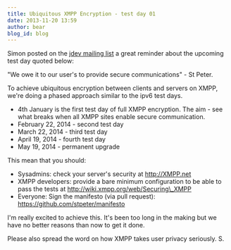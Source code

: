 ```yaml
---
title: Ubiquitous XMPP Encryption - test day 01
date: 2013-11-20 13:59
author: bear
blog_id: blog
---
```


Simon posted on the [jdev mailing list](http://mail.jabber.org/pipermail/jdev/2013-November/089772.html) a great reminder about the upcoming test day quoted below:

"We owe it to our user's to provide secure communications" - St Peter.

To achieve ubiquitous encryption between clients and servers on XMPP, we're   doing a phased approach similar to the ipv6 test days.

- 4th January is the first test day of full XMPP encryption. The aim - see what breaks when all XMPP sites enable secure communication.
- February 22, 2014 - second test day  
- March 22, 2014 - third test day  
- April 19, 2014 - fourth test day  
- May 19, 2014 - permanent upgrade

This mean that you should:

- Sysadmins: check your server's security at http://XMPP.net  
- XMPP developers: provide a bare minimum configuration to be able to pass the tests at http://wiki.xmpp.org/web/Securing\_XMPP   
- Everyone: Sign the manifesto (via pull request): https://github.com/stpeter/manifesto

I'm really excited to achieve this. It's been too long in the making but we have no better reasons than now to get it done.

Please also spread the word on how XMPP takes user privacy seriously.
S.
